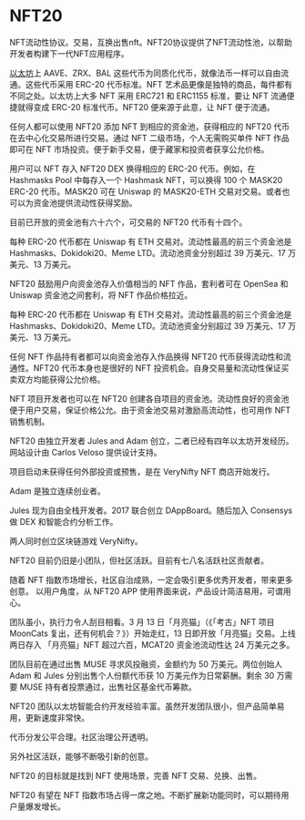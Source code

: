# 

# NFT20

NFT流动性协议。交易，互换出售nft。NFT20协议提供了NFT流动性池，以帮助开发者构建下一代NFT应用程序。

[以太坊](https://link.jinse.com/s/K5S5A2?coin_keyword=1&coin=ethereum)上 AAVE、ZRX、BAL 这些代币为同质化代币，就像法币一样可以自由流通。这些代币采用 ERC-20 代币标准。NFT 艺术品更像是独特的商品，每件都有不同之处。以太坊上大多 NFT 采用 ERC721 和 ERC1155 标准，要让 NFT 流通便捷就得变成 ERC-20 标准代币。NFT20 便来源于此意，让 NFT 便于流通。

任何人都可以使用 NFT20 添加 NFT 到相应的资金池，获得相应的 NFT20 代币在去中心化交易所进行交易。通过 NFT 二级市场，个人无需购买单件 NFT 作品即可在 NFT 市场投资。便于新手交易，便于藏家和投资者获享公允价格。

用户可以 NFT 存入 NFT20 DEX 换得相应的 ERC-20 代币。例如，在 Hashmasks Pool 中每存入一个 Hashmask NFT，可以换得 100 个 MASK20 ERC-20 代币。MASK20 可在 Uniswap 的 MASK20-ETH 交易对交易。或者也可以为资金池提供流动性获得奖励。

目前已开放的资金池有六十六个，可交易的 NFT20 代币有十四个。

每种 ERC-20 代币都在 Uniswap 有 ETH 交易对。流动性最高的前三个资金池是 Hashmasks、Dokidoki20、Meme LTD。流动池资金分别超过 39 万美元、17 万美元、13 万美元。

NFT20 鼓励用户向资金池存入价值相当的 NFT 作品，套利者可在 OpenSea 和 Uniswap 资金池之间套利，将 NFT 作品价格拉近。

每种 ERC-20 代币都在 Uniswap 有 ETH 交易对。流动性最高的前三个资金池是 Hashmasks、Dokidoki20、Meme LTD。流动池资金分别超过 39 万美元、17 万美元、13 万美元。

任何 NFT 作品持有者都可以向资金池存入作品换得 NFT20 代币获得流动性和流通性。NFT20 代币本身也是很好的 NFT 投资机会。自身交易量和流动性保证买卖双方均能获得公允价格。

NFT 项目开发者也可以在 NFT20 创建各自项目的资金池。流动性良好的资金池便于用户交易，保证价格公允。由于资金池交易对激励高流动性，也可用作 NFT 销售机制。

NFT20 由独立开发者 Jules and Adam 创立，二者已经有四年以太坊开发经历。网站设计由 Carlos Veloso 提供设计支持。

项目启动未获得任何外部投资或预售，是在 VeryNifty NFT 商店开始发行。

Adam 是独立连续创业者。

Jules 现为自由全栈开发者。2017 联合创立 DAppBoard。随后加入 Consensys 做 DEX 和智能合约分析工作。

两人同时创立区块链游戏 VeryNifty。

NFT20 目前仍旧是小团队，但社区活跃。目前有七八名活跃社区贡献者。

随着 NFT 指数市场增长，社区自治成熟，一定会吸引更多优秀开发者，带来更多创意。
以用户角度，从 NFT20 APP 使用界面来说，产品设计简洁易用，可谓用心。

团队虽小，执行力令人刮目相看。3 月 13 日「月亮猫」（《「考古」NFT 项目 MoonCats 复出，还有何机会？》）开始走红，13 日即开放「月亮猫」交易。上线两日存入 「月亮猫」NFT 超过六百，MCAT20 资金池流动性达 24 万美元之多。

团队目前在通过出售 MUSE 寻求风投融资，金额约为 50 万美元。两位创始人 Adam 和 Jules 分别出售个人份额代币获 10 万美元作为日常薪酬。剩余 30 万需要 MUSE 持有者投票通过，出售社区基金代币筹款。

NFT20 团队以太坊智能合约开发经验丰富。虽然开发团队很小，但产品简单易用，更新速度非常快。

代币分发公平合理。社区治理公开透明。

另外社区活跃，能够不断吸引新的创意。

NFT20 的目标就是找到 NFT 使用场景，完善 NFT 交易、兑换、出售。

NFT20 有望在 NFT 指数市场占得一席之地。不断扩展新功能同时，可以期待用户量爆发增长。

